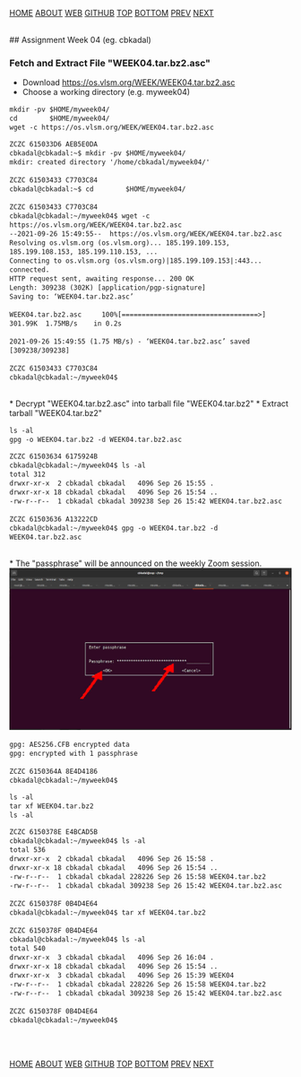 ---
---

[HOME](index.md)
[ABOUT](README.md)
[WEB](https://osp4diss.vlsm.org/)
[GITHUB](https://github.com/os2xx/osp4diss/)
[TOP](#)
[BOTTOM](#endofpage)
[PREV](index.md#idx0704)
[NEXT](W04-01.md)

<br>
## Assignment Week 04 (eg. cbkadal) 

### Fetch and Extract File "WEEK04.tar.bz2.asc"

* Download <https://os.vlsm.org/WEEK/WEEK04.tar.bz2.asc>
* Choose a working directory (e.g. myweek04)

```
mkdir -pv $HOME/myweek04/
cd        $HOME/myweek04/
wget -c https://os.vlsm.org/WEEK/WEEK04.tar.bz2.asc

```

```
ZCZC 615033D6 AEB5E0DA
cbkadal@cbkadal:~$ mkdir -pv $HOME/myweek04/
mkdir: created directory '/home/cbkadal/myweek04/'

ZCZC 61503433 C7703C84
cbkadal@cbkadal:~$ cd        $HOME/myweek04/

ZCZC 61503433 C7703C84
cbkadal@cbkadal:~/myweek04$ wget -c https://os.vlsm.org/WEEK/WEEK04.tar.bz2.asc
--2021-09-26 15:49:55--  https://os.vlsm.org/WEEK/WEEK04.tar.bz2.asc
Resolving os.vlsm.org (os.vlsm.org)... 185.199.109.153, 185.199.108.153, 185.199.110.153, ...
Connecting to os.vlsm.org (os.vlsm.org)|185.199.109.153|:443... connected.
HTTP request sent, awaiting response... 200 OK
Length: 309238 (302K) [application/pgp-signature]
Saving to: ‘WEEK04.tar.bz2.asc’

WEEK04.tar.bz2.asc     100%[==================================>] 301.99K  1.75MB/s    in 0.2s    

2021-09-26 15:49:55 (1.75 MB/s) - ‘WEEK04.tar.bz2.asc’ saved [309238/309238]

ZCZC 61503433 C7703C84
cbkadal@cbkadal:~/myweek04$

```

<br>
* Decrypt "WEEK04.tar.bz2.asc" into tarball file "WEEK04.tar.bz2"
* Extract tarball "WEEK04.tar.bz2"

```
ls -al
gpg -o WEEK04.tar.bz2 -d WEEK04.tar.bz2.asc

```

```
ZCZC 61503634 6175924B
cbkadal@cbkadal:~/myweek04$ ls -al
total 312
drwxr-xr-x  2 cbkadal cbkadal   4096 Sep 26 15:55 .
drwxr-xr-x 18 cbkadal cbkadal   4096 Sep 26 15:54 ..
-rw-r--r--  1 cbkadal cbkadal 309238 Sep 26 15:42 WEEK04.tar.bz2.asc

ZCZC 61503636 A13222CD
cbkadal@cbkadal:~/myweek04$ gpg -o WEEK04.tar.bz2 -d WEEK04.tar.bz2.asc
```

<br>
* The "passphrase" will be announced on the weekly Zoom session.

<br>
<img src="pictures/Y0-01.jpg"  width="960">
<br>

```
gpg: AES256.CFB encrypted data
gpg: encrypted with 1 passphrase

ZCZC 6150364A 8E4D4186
cbkadal@cbkadal:~/myweek04$

```

```
ls -al
tar xf WEEK04.tar.bz2
ls -al

```

```
ZCZC 6150378E E4BCAD5B
cbkadal@cbkadal:~/myweek04$ ls -al
total 536
drwxr-xr-x  2 cbkadal cbkadal   4096 Sep 26 15:58 .
drwxr-xr-x 18 cbkadal cbkadal   4096 Sep 26 15:54 ..
-rw-r--r--  1 cbkadal cbkadal 228226 Sep 26 15:58 WEEK04.tar.bz2
-rw-r--r--  1 cbkadal cbkadal 309238 Sep 26 15:42 WEEK04.tar.bz2.asc

ZCZC 6150378F 0B4D4E64
cbkadal@cbkadal:~/myweek04$ tar xf WEEK04.tar.bz2

ZCZC 6150378F 0B4D4E64
cbkadal@cbkadal:~/myweek04$ ls -al
total 540
drwxr-xr-x  3 cbkadal cbkadal   4096 Sep 26 16:04 .
drwxr-xr-x 18 cbkadal cbkadal   4096 Sep 26 15:54 ..
drwxr-xr-x  3 cbkadal cbkadal   4096 Sep 26 15:39 WEEK04
-rw-r--r--  1 cbkadal cbkadal 228226 Sep 26 15:58 WEEK04.tar.bz2
-rw-r--r--  1 cbkadal cbkadal 309238 Sep 26 15:42 WEEK04.tar.bz2.asc

ZCZC 6150378F 0B4D4E64
cbkadal@cbkadal:~/myweek04$

```

<br id="endofpage"><br>

[HOME](index.md)
[ABOUT](README.md)
[WEB](https://osp4diss.vlsm.org/)
[GITHUB](https://github.com/os2xx/osp4diss)
[TOP](#)
[BOTTOM](#endofpage)
[PREV](index.md#idx0704)
[NEXT](W04-01.md)
<br>

